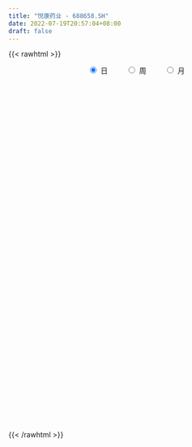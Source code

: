 ```yaml
---
title: "悦康药业 - 688658.SH"
date: 2022-07-19T20:57:04+08:00
draft: false
---
```

{{< rawhtml >}}
    <div style="text-align: center">
        <label style="padding: 1rem;"><input style="margin-right: .5rem" type="radio" name="period" value="D" checked onclick="period_change(this)">日</label>
        <label style="padding: 1rem;"><input style="margin-right: .5rem" type="radio" name="period" value="W" onclick="period_change(this)">周</label>
        <label style="padding: 1rem;"><input style="margin-right: .5rem" type="radio" name="period" value="M" onclick="period_change(this)">月</label>
    </div>
    <div id="chart" style="height: 700px;"></div> 
    <script type="text/javascript">
        const D_v = [570450.71,296487.45,174188.24,108293.07,112881.31,94580.77,81530.41,102802.62,69944.04,128812.06,60765.38,45720.73,41602.23,69660.14,54981.87,57279.02,40036.88,33736.4,32753.52,68759.04,51495.61,41330.25,29046.15,24884.94,21367.57,39835.78,52309.74,37304.81,28980.38,29276.92,19933.18,22320.57,26435.75,30872.09,28304.22,37622.12,42803.37,22165.13,29167.63,28351.48,23158.01,46384.26,27718.78,23613.91,26025.94,55879.87,72913.38,50426.73,36459.97,33612.48,24184.27,24024.93,23191.16,26608.6,35252.52,23741.44,25443.95,30155.13,19721.93,15913.29,24117.96,25422.3,19979.26,17076.12,12039.83,14943.2,13126.02,15262.99,18935.01,13574.77,14248.8,17067.08,13328.49,13738.07,33766.25,36444.07,29598.79,27609.06,20473.45,19513.52,28857.04,20579.66,67559.91,48363.58,30115.11,30619.6,16795.03,11090.48,10599.42,11562.16,18810.48,14899.83,18328.41,27938.59,25923.59,21861.7,17364.88,11982.2,19101.8,16568.0,16553.47,23340.44,27042.09,102292.11,69597.88,43016.0,44681.66,38997.52,35330.57,19917.53,35030.94,20614.33,20834.11,16032.92,16980.03,18517.89,18277.06,13983.8,19776.0,32462.66,19303.23,22390.26,19986.97,19634.06,36237.53,21843.25,13972.7,16268.94,11704.62,22524.63,18556.69,13361.88,15260.52,14275.97,14283.1,9843.7,13840.39,7763.2,10749.08,16140.45,15137.01,18684.5,10792.08,11147.34,8489.12,9454.41,12354.31,14895.8,10252.77,12033.25,11796.98,7513.24,6601.6,14048.38,8767.02,9612.21,8725.02,11862.87,7510.55,7436.96,10914.12,8540.02,8658.71,20143.35,26712.01,24565.75,16138.09,14486.49,12578.2,9397.62,11032.17,16213.03,12174.54,13821.33,13436.29,16505.58,14783.5,12401.19,12046.96,13496.4,10208.16,8199.8,6447.67,7334.24,11856.83,5397.88,11401.92,4775.66,7455.87,6689.15,5925.97,5785.71,5305.43,3664.25,6943.89,4051.11,4430.26,5020.27,4328.68,4294.1,4515.47,6438.15,6950.94,16067.96,9469.4,13551.03,10963.46,9048.01,5258.54,6879.05,6749.46,10004.26,8156.05,9198.74,24766.25,13720.04,10575.32,17292.1,12238.51,9235.43,8071.27,13570.84,15049.67,12181.45,12584.8,10555.36,6360.01,155761.67,102565.15,47055.98,30661.96,20317.66,27565.16,19051.47,19123.65,9240.92,16750.05,17379.61,13313.05,29859.09,33372.91,20086.84,22819.31,18529.67,30765.26,50342.09,32615.47,133916.7,123780.4,124543.48,87491.86,97586.66,83720.17,126186.69,104545.84,62569.7,80485.92,97179.79,89657.99,95036.26,64735.61,83614.78,85444.1,36030.58,39250.98,26451.3,23772.56,26131.62,28567.68,28352.81,33181.18,31497.69,23986.7,19950.66,27561.64,19501.04,25319.82,22800.22,23372.29,47868.5,29540.53,39826.06,47710.34,31364.18,22315.51,22364.4,21634.76,39194.56,54895.76,43254.71,46841.47,32637.08,48079.39,42356.41,42478.36,40863.56,39905.25,26117.75,34694.77,23787.26,39589.51,30490.88,27311.73,37572.41,29678.24,24738.15,36849.81,29372.1,25731.22,27588.95,26788.44,24706.41,28592.51,40387.7,21910.37,27579.96,24152.49,33118.98,28885.43,36551.75,18855.54,44288.24,30047.95,39266.34,31095.89,63926.06,27874.35,21946.4,26173.39,39442.38,248705.7,197053.18,88220.01,93409.99,39000.92,27956.31,67687.16,48628.89,24078.15,40297.25,17602.61,75197.61,27101.04,26164.28,24173.99,39029.51,41695.67,71387.51,33874.18,25936.28,24219.0,22120.46,26657.38,19809.39,23945.45,16802.21,20802.47,23141.47,17730.59,15538.32,21123.0,19441.13,27848.89,21795.7,33685.43,21926.09,18604.48,27327.04,23405.72,35397.73,24407.41,21710.23,22149.96,25113.24,13956.17,22935.77,25158.07,14398.96,13606.45]
const D_histogram = [0.0,-0.3056866097,-0.5935210006,-0.7369381331,-0.8361608993,-0.8463312773,-0.8065195318,-0.6884036647,-0.6011359522,-0.623838072,-0.6267013704,-0.5644974708,-0.5107100104,-0.5059730855,-0.4506649319,-0.3246885952,-0.2253766844,-0.1161992793,-0.0043822619,0.1389754604,0.2189656403,0.2379533952,0.2599261333,0.2628802304,0.2403962632,0.2613111958,0.3364536903,0.3732323067,0.3576594542,0.3035313019,0.2586537678,0.2455880845,0.2532248095,0.2747744524,0.3045648616,0.3474754223,0.3566392556,0.3567597669,0.3542217141,0.3142433157,0.2623883697,0.2926399192,0.2910529743,0.281055456,0.2529063245,0.2876696262,0.3472618592,0.3151163665,0.2423927665,0.216418501,0.1906198631,0.1735073708,0.1521299668,0.1397023055,0.0898212269,0.0533367382,0.0372508107,-0.0048582967,-0.0265981885,-0.0394762001,-0.0300802799,-0.0148056011,0.0001959075,-0.0106495408,-0.0154045466,-0.0141432758,-0.0161649448,-0.0264832409,-0.0369332029,-0.0315174687,-0.0482783224,-0.0696540678,-0.0632869049,-0.0486550311,-0.0020575334,0.0500120135,0.0586335877,0.0834714074,0.092092079,0.073931934,0.0652966365,0.0405989988,0.0970188612,0.0658094058,0.0315776043,-0.0353730378,-0.1000956306,-0.1317209498,-0.1291562893,-0.1113838488,-0.080928201,-0.0573367576,-0.0551081008,-0.0145681445,0.0153456158,0.0433777442,0.0393060197,0.0337432048,0.0446912769,0.0142581456,-0.0086402326,-0.0172996135,0.0064334605,0.1302591406,0.1932465688,0.1913850471,0.1925730268,0.2124019554,0.170915314,0.1259676941,0.0477347373,-0.0256705143,-0.1004396173,-0.1336245154,-0.1501882545,-0.1334255596,-0.0931582425,-0.0662224786,-0.0718781157,-0.0713358669,-0.0776237428,-0.069178945,-0.0900756084,-0.0967915379,-0.0717104081,-0.0757140972,-0.0726762506,-0.074152984,-0.0743838862,-0.0947121146,-0.116144624,-0.1139066717,-0.0775449343,-0.0579005396,-0.0585665489,-0.0526490286,-0.0670460001,-0.0683792882,-0.0632132991,-0.064311249,-0.0748747695,-0.1136210734,-0.1358328573,-0.1608852181,-0.1509383063,-0.1128501767,-0.0614158178,-0.0118307156,0.0199830538,0.034477584,0.0289820455,0.0501079235,0.0643617478,0.0874542855,0.0917025235,0.0849841646,0.0919722991,0.0667703167,0.0506409114,0.0415663074,0.0519725467,0.070095973,0.0836502635,0.1208811094,0.1477503877,0.1887161335,0.1868000566,0.1538521128,0.1392065901,0.1249959534,0.1261960114,0.1424482489,0.1382403146,0.1306864998,0.1185809678,0.0803742941,0.0761290226,0.0485467661,0.0159688953,-0.0250886832,-0.0481918609,-0.0561679157,-0.0560309768,-0.0602610929,-0.1032453659,-0.123997182,-0.1645433806,-0.1703234238,-0.1491542769,-0.1329234976,-0.1177831696,-0.1012988382,-0.0922634866,-0.0824167822,-0.0800479934,-0.0708207679,-0.0633606885,-0.0598075865,-0.0491805984,-0.0313739442,-0.0284362836,-0.034907405,-0.044942451,-0.0061668547,0.0228930829,0.0551368888,0.0984093428,0.1180218593,0.1208694926,0.1032118086,0.1014719654,0.1012727505,0.0979897338,0.101018909,0.1522877714,0.1611963887,0.1573980839,0.1601537607,0.1428953305,0.1194150636,0.0917174201,0.0913372689,0.090021999,0.0541610232,0.0079765654,-0.0161103233,-0.031429257,0.1708585383,0.251569975,0.2193664678,0.1482107204,0.0955997147,0.0558759053,0.0255463995,-0.0050213611,-0.0181701819,-0.0496647544,-0.0474978837,-0.0669958408,-0.0389094762,-0.0136524869,-0.0035871477,0.0040950133,-0.0201229025,-0.0145183367,0.0401501511,0.0594341448,0.3049205273,0.5382235471,0.4256015122,0.3467921616,0.4367447736,0.425737579,0.5118779197,0.5083600642,0.4680935972,0.4173249465,0.3744474721,0.400451611,0.2573934066,0.0797387371,-0.1162127058,-0.3456422495,-0.4817702683,-0.6373384376,-0.7335804188,-0.8031515222,-0.8428701393,-0.7858461193,-0.7019308882,-0.5867291303,-0.4866136777,-0.4498709332,-0.4122682614,-0.3107023149,-0.2208865995,-0.2007146183,-0.1692725924,-0.160747106,-0.2158054086,-0.2026777183,-0.2319160932,-0.1560975319,-0.0697423823,-0.0060399149,0.0509876706,0.0739224592,0.1047502581,0.1125052095,0.05344329,-0.0266548886,-0.0148466473,0.0246254632,0.0308100068,-0.0557396614,-0.1236352583,-0.113456545,-0.093546136,-0.0473067858,-0.0379352176,-0.0501619421,-0.0496437183,-0.028287693,-0.0625727059,-0.0863965392,-0.0830724089,-0.0863299141,-0.1131286095,-0.1064328975,-0.1126753197,-0.1392065987,-0.1914245093,-0.2176398836,-0.2486614323,-0.2364682595,-0.2138817563,-0.185477457,-0.1736382347,-0.1487940209,-0.1480324288,-0.1537715893,-0.2184553301,-0.2555688789,-0.2186289045,-0.1481989508,-0.0594942295,0.0144523076,0.0605612989,0.1287867728,0.2421041215,0.4971693048,0.6108714932,0.6120247461,0.5124611744,0.4144483132,0.338831561,0.307885541,0.245231998,0.2081880974,0.108252968,0.0549393019,-0.0271101421,-0.07877347,-0.1046744915,-0.0911338441,-0.0533740333,0.0225969873,0.1127404346,0.1704083893,0.1851645907,0.1482164287,0.1353432328,0.1423933554,0.1184790708,0.0984766667,0.0913229138,0.0987710811,0.1115650014,0.0999811597,0.0607336432,0.054567491,0.0508278442,0.0410311558,0.0323253078,0.0061787541,0.0004515687,-0.0119614287,0.007212724,0.0100637952,-0.0338645884,-0.0626137872,-0.0648829378,-0.0566698396,-0.0894131242,-0.0980435807,-0.0953519361,-0.1499434324,-0.1536342243,-0.1382795093]
const D_fast = [0.0,-0.3821082621,-0.8183229032,-1.145974569,-1.4542375599,-1.6759907573,-1.8378088947,-1.8917939438,-1.9548102193,-2.1334718572,-2.2930104982,-2.3719309662,-2.4458210085,-2.5675773549,-2.6249354343,-2.5801312465,-2.5371635068,-2.4570359215,-2.3463144695,-2.1682128821,-2.0334812922,-1.9550051885,-1.8680509171,-1.7993767624,-1.7617616638,-1.6755189323,-1.5162630152,-1.3861763221,-1.3123343111,-1.2905796379,-1.27079373,-1.2224623922,-1.1515194649,-1.0612762088,-0.9553445842,-0.8255651679,-0.7272415208,-0.6379310677,-0.551913692,-0.5133312615,-0.499589115,-0.3961775858,-0.325001287,-0.2647349414,-0.2296574918,-0.1229767835,0.0234309143,0.0700645132,0.0579391048,0.0860694646,0.1079257924,0.1341901428,0.1508452305,0.1733431456,0.1459173737,0.1227670696,0.1159938447,0.0726701632,0.0442807242,0.0215336627,0.0234095129,0.0349827914,0.0500332769,0.0365254433,0.0279193008,0.0256447527,0.0195818475,0.0026427412,-0.0170405216,-0.0195041545,-0.0483345888,-0.0871238511,-0.0965784145,-0.0941102984,-0.0480271841,0.0165453662,0.0398253373,0.0855310089,0.1171747002,0.1174975387,0.1251864003,0.1106385123,0.19131309,0.1765559861,0.1502185857,0.0744246841,-0.0153218163,-0.0798773729,-0.1096017848,-0.1196753066,-0.109451709,-0.1001944549,-0.1117428234,-0.0748449032,-0.0410947389,-0.0022181745,0.0035366059,0.0064095922,0.0285304836,0.0016618887,-0.0233965477,-0.036380832,-0.0110393929,0.1453510725,0.2566501428,0.3026348828,0.3519661193,0.4248955368,0.4261377238,0.4126820274,0.346382755,0.2665598748,0.1666808675,0.1000898405,0.0459790378,0.0293853428,0.0463630993,0.0567432436,0.0331180775,0.0158263595,-0.009867452,-0.0187173904,-0.062132956,-0.0930467699,-0.0858932421,-0.1088254555,-0.1239566716,-0.143971651,-0.1627985248,-0.2068047818,-0.2572734471,-0.2835121628,-0.2665366589,-0.2613673991,-0.2766750457,-0.2839197825,-0.3150782541,-0.3335063642,-0.3441436999,-0.361319462,-0.3906016749,-0.4577532472,-0.5139232454,-0.5791969108,-0.6069845755,-0.59710899,-0.5610285856,-0.5144011623,-0.4775916294,-0.4544777033,-0.4527277304,-0.4190748715,-0.3887306103,-0.3437745012,-0.3166006323,-0.30207295,-0.2720917408,-0.280601144,-0.2840703215,-0.2827533486,-0.2593539727,-0.2237065531,-0.1892396968,-0.1217885734,-0.0579816982,0.030163081,0.0749470181,0.0804621026,0.1006182274,0.1176565791,0.15040564,0.2022699397,0.232622084,0.2577398941,0.2752796041,0.2571665039,0.271953488,0.256507923,0.2279222761,0.1805925268,0.1454413839,0.1234233501,0.1095525448,0.0902571555,0.021461541,-0.0302895705,-0.1119716144,-0.1603325135,-0.1764519358,-0.1934520308,-0.2077574953,-0.2165978735,-0.2306283935,-0.2413858847,-0.2590290942,-0.2675070607,-0.2758871535,-0.287285948,-0.2889541096,-0.2789909415,-0.2831623517,-0.2983603244,-0.3196309831,-0.2823971005,-0.2476138921,-0.2015858641,-0.1337110744,-0.084593093,-0.0515280866,-0.0433828185,-0.0197546703,0.0053643024,0.0265787192,0.0548626216,0.1442034269,0.1934111413,0.2289623575,0.2717564744,0.2902218769,0.2965953759,0.2918270874,0.3142812535,0.3354714833,0.3131507633,0.2689604469,0.2408459773,0.2176697294,0.4626721593,0.6062760898,0.6289141995,0.5948111322,0.5661000552,0.5403452221,0.5164023162,0.4845792153,0.466887849,0.4229770879,0.4132694877,0.3770225704,0.395381566,0.4172254335,0.4263939858,0.4350999001,0.4058512587,0.4078262403,0.4725322659,0.5066747958,0.8283913101,1.1962502167,1.1900285598,1.1979172496,1.397056055,1.4924832552,1.7065930758,1.8301652364,1.9069221686,1.9604847546,2.0112191481,2.1373361898,2.0586263371,1.9009063518,1.6759017326,1.3600616265,1.1034910405,0.7885882619,0.5089511759,0.238592192,-0.0118439599,-0.1512814697,-0.2428489607,-0.2743294854,-0.2958674522,-0.371592441,-0.4370568346,-0.4131664668,-0.3785724012,-0.4085790746,-0.4194551968,-0.4511164869,-0.5601261416,-0.5976678809,-0.6848852792,-0.6480911008,-0.5791715468,-0.5169790581,-0.4472045549,-0.4057891515,-0.3487737881,-0.3128925343,-0.3585936314,-0.4453555321,-0.4372589526,-0.3916304763,-0.377743431,-0.4782280146,-0.577032426,-0.5952178489,-0.598693974,-0.5642813202,-0.5643935564,-0.5891607665,-0.6010534722,-0.5867693702,-0.6366975595,-0.6821205277,-0.6995644996,-0.7244044832,-0.7794853311,-0.7993978434,-0.8338090956,-0.8951420242,-0.9952160621,-1.0758414073,-1.1690283141,-1.2159522062,-1.2468361421,-1.2648012071,-1.2963715434,-1.3087258348,-1.34497235,-1.3891544077,-1.5084519811,-1.6094577496,-1.6271750013,-1.5937947853,-1.5199636214,-1.4424040073,-1.3811546914,-1.2807325242,-1.1068891452,-0.7275316357,-0.461111574,-0.3069521345,-0.2784004126,-0.2728011956,-0.2637100575,-0.2176846922,-0.2190302358,-0.2040271119,-0.2768989994,-0.31647784,-0.4053048195,-0.4766615149,-0.5287311593,-0.5379739729,-0.5135576704,-0.431937403,-0.3136088471,-0.213338795,-0.152291446,-0.1521855008,-0.1312228885,-0.0885744271,-0.0828689439,-0.0782521814,-0.0625752059,-0.0304342683,0.0102509024,0.0236623507,-0.0004017551,0.0070739655,0.0160412797,0.0165023803,0.0158778593,-0.008724006,-0.0143382992,-0.0297416537,-0.0087643201,-0.0033973,-0.0557918308,-0.1001944764,-0.1186843615,-0.1246387231,-0.1797352888,-0.2128766404,-0.2340229798,-0.3261003343,-0.3681996823,-0.3874148446]
const D_slow = [0.0,-0.0764216524,-0.2248019026,-0.4090364359,-0.6180766607,-0.82965948,-1.031289363,-1.2033902791,-1.3536742672,-1.5096337852,-1.6663091278,-1.8074334955,-1.9351109981,-2.0616042694,-2.1742705024,-2.2554426512,-2.3117868223,-2.3408366422,-2.3419322076,-2.3071883425,-2.2524469325,-2.1929585837,-2.1279770503,-2.0622569927,-2.002157927,-1.936830128,-1.8527167054,-1.7594086288,-1.6699937652,-1.5941109398,-1.5294474978,-1.4680504767,-1.4047442743,-1.3360506612,-1.2599094458,-1.1730405902,-1.0838807764,-0.9946908346,-0.9061354061,-0.8275745772,-0.7619774847,-0.6888175049,-0.6160542614,-0.5457903974,-0.4825638162,-0.4106464097,-0.3238309449,-0.2450518533,-0.1844536617,-0.1303490364,-0.0826940707,-0.039317228,-0.0012847363,0.0336408401,0.0560961468,0.0694303314,0.078743034,0.0775284599,0.0708789127,0.0610098627,0.0534897928,0.0497883925,0.0498373694,0.0471749841,0.0433238475,0.0397880285,0.0357467923,0.0291259821,0.0198926814,0.0120133142,-0.0000562664,-0.0174697833,-0.0332915096,-0.0454552673,-0.0459696507,-0.0334666473,-0.0188082504,0.0020596015,0.0250826212,0.0435656047,0.0598897638,0.0700395135,0.0942942288,0.1107465803,0.1186409814,0.1097977219,0.0847738143,0.0518435768,0.0195545045,-0.0082914577,-0.028523508,-0.0428576974,-0.0566347226,-0.0602767587,-0.0564403547,-0.0455959187,-0.0357694138,-0.0273336126,-0.0161607933,-0.0125962569,-0.0147563151,-0.0190812185,-0.0174728533,0.0150919318,0.063403574,0.1112498358,0.1593930925,0.2124935813,0.2552224098,0.2867143333,0.2986480177,0.2922303891,0.2671204848,0.2337143559,0.1961672923,0.1628109024,0.1395213418,0.1229657221,0.1049961932,0.0871622265,0.0677562908,0.0504615545,0.0279426524,0.003744768,-0.0141828341,-0.0331113583,-0.051280421,-0.069818667,-0.0884146385,-0.1120926672,-0.1411288232,-0.1696054911,-0.1889917247,-0.2034668596,-0.2181084968,-0.2312707539,-0.248032254,-0.265127076,-0.2809304008,-0.297008213,-0.3157269054,-0.3441321738,-0.3780903881,-0.4183116926,-0.4560462692,-0.4842588134,-0.4996127678,-0.5025704467,-0.4975746832,-0.4889552873,-0.4817097759,-0.469182795,-0.4530923581,-0.4312287867,-0.4083031558,-0.3870571147,-0.3640640399,-0.3473714607,-0.3347112329,-0.324319656,-0.3113265193,-0.2938025261,-0.2728899602,-0.2426696829,-0.2057320859,-0.1585530526,-0.1118530384,-0.0733900102,-0.0385883627,-0.0073393743,0.0242096285,0.0598216908,0.0943817694,0.1270533943,0.1566986363,0.1767922098,0.1958244655,0.207961157,0.2119533808,0.20568121,0.1936332448,0.1795912659,0.1655835216,0.1505182484,0.1247069069,0.0937076114,0.0525717663,0.0099909103,-0.0272976589,-0.0605285333,-0.0899743257,-0.1152990353,-0.1383649069,-0.1589691025,-0.1789811008,-0.1966862928,-0.2125264649,-0.2274783615,-0.2397735111,-0.2476169972,-0.2547260681,-0.2634529194,-0.2746885321,-0.2762302458,-0.2705069751,-0.2567227529,-0.2321204172,-0.2026149523,-0.1723975792,-0.146594627,-0.1212266357,-0.0959084481,-0.0714110146,-0.0461562874,-0.0080843445,0.0322147526,0.0715642736,0.1116027138,0.1473265464,0.1771803123,0.2001096673,0.2229439845,0.2454494843,0.2589897401,0.2609838815,0.2569563006,0.2490989864,0.291813621,0.3547061147,0.4095477317,0.4466004118,0.4705003405,0.4844693168,0.4908559167,0.4896005764,0.4850580309,0.4726418423,0.4607673714,0.4440184112,0.4342910422,0.4308779204,0.4299811335,0.4310048868,0.4259741612,0.422344577,0.4323821148,0.447240651,0.5234707828,0.6580266696,0.7644270476,0.851125088,0.9603112814,1.0667456762,1.1947151561,1.3218051722,1.4388285714,1.5431598081,1.6367716761,1.7368845788,1.8012329305,1.8211676148,1.7921144383,1.705703876,1.5852613089,1.4259266995,1.2425315948,1.0417437142,0.8310261794,0.6345646496,0.4590819275,0.3123996449,0.1907462255,0.0782784922,-0.0247885731,-0.1024641519,-0.1576858017,-0.2078644563,-0.2501826044,-0.2903693809,-0.344320733,-0.3949901626,-0.4529691859,-0.4919935689,-0.5094291645,-0.5109391432,-0.4981922256,-0.4797116108,-0.4535240462,-0.4253977438,-0.4120369214,-0.4187006435,-0.4224123053,-0.4162559395,-0.4085534378,-0.4224883532,-0.4533971677,-0.481761304,-0.505147838,-0.5169745344,-0.5264583388,-0.5389988244,-0.5514097539,-0.5584816772,-0.5741248536,-0.5957239884,-0.6164920907,-0.6380745692,-0.6663567216,-0.6929649459,-0.7211337758,-0.7559354255,-0.8037915528,-0.8582015237,-0.9203668818,-0.9794839467,-1.0329543858,-1.07932375,-1.1227333087,-1.1599318139,-1.1969399211,-1.2353828185,-1.289996651,-1.3538888707,-1.4085460968,-1.4455958345,-1.4604693919,-1.456856315,-1.4417159903,-1.4095192971,-1.3489932667,-1.2247009405,-1.0719830672,-0.9189768806,-0.790861587,-0.6872495087,-0.6025416185,-0.5255702332,-0.4642622337,-0.4122152094,-0.3851519674,-0.3714171419,-0.3781946774,-0.3978880449,-0.4240566678,-0.4468401288,-0.4601836371,-0.4545343903,-0.4263492817,-0.3837471843,-0.3374560367,-0.3004019295,-0.2665661213,-0.2309677825,-0.2013480148,-0.1767288481,-0.1538981196,-0.1292053494,-0.101314099,-0.0763188091,-0.0611353983,-0.0474935255,-0.0347865645,-0.0245287755,-0.0164474486,-0.01490276,-0.0147898679,-0.0177802251,-0.0159770441,-0.0134610953,-0.0219272424,-0.0375806892,-0.0538014236,-0.0679688835,-0.0903221646,-0.1148330598,-0.1386710438,-0.1761569019,-0.214565458,-0.2491353353]
const D_data = [['2020-12-24', 28.5, 31.64, 28.16, 36.66],['2020-12-25', 29.5, 26.85, 26.72, 29.5],['2020-12-28', 26.08, 25.08, 25.0, 27.5],['2020-12-29', 25.01, 25.14, 24.5, 25.76],['2020-12-30', 25.04, 24.33, 24.3, 25.2],['2020-12-31', 24.5, 24.37, 24.01, 24.94],['2021-01-04', 24.6, 24.28, 24.1, 24.6],['2021-01-05', 24.36, 24.93, 24.29, 25.68],['2021-01-06', 24.95, 24.4, 24.27, 25.17],['2021-01-07', 24.44, 22.5, 22.22, 24.48],['2021-01-08', 22.38, 21.95, 21.71, 22.48],['2021-01-11', 21.96, 22.2, 21.82, 22.46],['2021-01-12', 22.2, 21.71, 21.63, 22.2],['2021-01-13', 21.8, 20.56, 20.5, 21.8],['2021-01-14', 20.6, 20.67, 20.09, 21.33],['2021-01-15', 20.78, 21.42, 20.76, 21.68],['2021-01-18', 21.2, 21.15, 21.01, 21.41],['2021-01-19', 21.16, 21.37, 21.1, 21.56],['2021-01-20', 21.38, 21.62, 21.3, 21.73],['2021-01-21', 21.55, 22.43, 21.55, 22.96],['2021-01-22', 22.6, 22.06, 21.78, 22.99],['2021-01-25', 22.1, 21.43, 21.22, 22.1],['2021-01-26', 21.43, 21.47, 21.23, 21.84],['2021-01-27', 21.4, 21.21, 21.03, 21.57],['2021-01-28', 20.98, 20.75, 20.73, 21.37],['2021-01-29', 21.55, 21.21, 20.88, 21.98],['2021-02-01', 21.22, 22.12, 21.15, 22.32],['2021-02-02', 22.2, 21.97, 21.96, 22.6],['2021-02-03', 21.99, 21.42, 21.39, 22.01],['2021-02-04', 21.42, 20.78, 20.7, 21.72],['2021-02-05', 20.86, 20.63, 20.6, 21.15],['2021-02-08', 21.15, 20.86, 20.85, 21.66],['2021-02-09', 20.98, 21.1, 20.75, 21.37],['2021-02-10', 21.11, 21.37, 21.11, 21.66],['2021-02-18', 21.76, 21.66, 21.4, 21.85],['2021-02-19', 21.65, 22.11, 21.41, 22.17],['2021-02-22', 22.18, 21.95, 21.95, 22.5],['2021-02-23', 21.88, 22.0, 21.8, 22.22],['2021-02-24', 22.01, 22.11, 21.81, 22.38],['2021-02-25', 22.22, 21.67, 21.66, 22.3],['2021-02-26', 21.59, 21.39, 21.33, 21.59],['2021-03-01', 21.69, 22.48, 21.6, 22.66],['2021-03-02', 22.48, 22.3, 22.11, 22.68],['2021-03-03', 22.3, 22.31, 22.17, 22.45],['2021-03-04', 22.3, 22.12, 22.06, 22.3],['2021-03-05', 22.18, 23.08, 22.12, 23.46],['2021-03-08', 23.25, 23.85, 23.07, 24.29],['2021-03-09', 23.85, 23.0, 22.9, 24.02],['2021-03-10', 23.22, 22.4, 22.35, 23.38],['2021-03-11', 22.52, 22.88, 22.3, 23.26],['2021-03-12', 23.02, 22.89, 22.76, 23.19],['2021-03-15', 22.81, 23.02, 22.76, 23.34],['2021-03-16', 22.94, 22.99, 22.83, 23.28],['2021-03-17', 22.93, 23.13, 22.84, 23.49],['2021-03-18', 23.19, 22.59, 22.59, 23.21],['2021-03-19', 22.6, 22.59, 22.38, 22.84],['2021-03-22', 22.5, 22.75, 22.5, 22.86],['2021-03-23', 22.82, 22.29, 22.23, 22.86],['2021-03-24', 22.25, 22.37, 22.18, 22.57],['2021-03-25', 22.38, 22.37, 22.25, 22.61],['2021-03-26', 22.4, 22.62, 22.31, 22.79],['2021-03-29', 22.63, 22.75, 22.5, 23.07],['2021-03-30', 22.75, 22.83, 22.62, 22.95],['2021-03-31', 22.78, 22.52, 22.39, 22.92],['2021-04-01', 22.58, 22.55, 22.42, 22.66],['2021-04-02', 22.55, 22.61, 22.4, 22.68],['2021-04-06', 22.63, 22.56, 22.44, 22.63],['2021-04-07', 22.56, 22.41, 22.25, 22.56],['2021-04-08', 22.4, 22.33, 22.3, 22.56],['2021-04-09', 22.31, 22.49, 22.22, 22.57],['2021-04-12', 22.5, 22.15, 22.06, 22.52],['2021-04-13', 22.15, 21.94, 21.63, 22.22],['2021-04-14', 21.95, 22.19, 21.91, 22.32],['2021-04-15', 22.11, 22.3, 21.84, 22.37],['2021-04-16', 22.38, 22.84, 22.24, 23.05],['2021-04-19', 22.93, 23.19, 22.84, 23.35],['2021-04-20', 23.15, 22.85, 22.85, 23.43],['2021-04-21', 22.76, 23.2, 22.75, 23.33],['2021-04-22', 23.2, 23.16, 22.97, 23.38],['2021-04-23', 23.18, 22.87, 22.8, 23.29],['2021-04-26', 22.95, 22.98, 22.95, 23.44],['2021-04-27', 22.8, 22.74, 22.5, 22.93],['2021-04-28', 22.6, 23.91, 22.52, 23.96],['2021-04-29', 23.81, 22.96, 22.85, 23.81],['2021-04-30', 22.88, 22.8, 22.69, 23.28],['2021-05-06', 22.61, 22.13, 21.91, 22.78],['2021-05-07', 22.21, 21.76, 21.71, 22.22],['2021-05-10', 21.75, 21.83, 21.72, 21.95],['2021-05-11', 21.83, 22.08, 21.76, 22.18],['2021-05-12', 21.97, 22.23, 21.96, 22.48],['2021-05-13', 22.15, 22.44, 22.15, 22.7],['2021-05-14', 22.4, 22.44, 22.33, 22.58],['2021-05-17', 22.49, 22.19, 22.04, 22.55],['2021-05-18', 22.17, 22.75, 21.99, 22.9],['2021-05-19', 22.75, 22.8, 22.75, 23.5],['2021-05-20', 22.8, 22.95, 22.62, 23.14],['2021-05-21', 22.96, 22.64, 22.61, 23.18],['2021-05-24', 22.78, 22.62, 22.51, 22.78],['2021-05-25', 22.62, 22.87, 22.58, 22.99],['2021-05-26', 22.56, 22.32, 22.28, 22.56],['2021-05-27', 22.48, 22.27, 22.19, 22.48],['2021-05-28', 22.35, 22.35, 22.19, 22.46],['2021-05-31', 22.35, 22.79, 22.22, 22.88],['2021-06-01', 22.92, 24.5, 22.73, 24.9],['2021-06-02', 24.5, 24.38, 24.26, 25.17],['2021-06-03', 24.18, 23.9, 23.86, 24.73],['2021-06-04', 23.91, 24.11, 23.72, 24.68],['2021-06-07', 24.14, 24.59, 24.01, 24.76],['2021-06-08', 24.5, 23.95, 23.86, 24.74],['2021-06-09', 23.85, 23.83, 23.7, 24.1],['2021-06-10', 23.86, 23.19, 23.12, 23.9],['2021-06-11', 23.2, 22.89, 22.88, 23.36],['2021-06-15', 22.77, 22.46, 22.4, 23.09],['2021-06-16', 22.56, 22.63, 22.4, 22.82],['2021-06-17', 22.64, 22.62, 22.24, 22.78],['2021-06-18', 22.6, 22.95, 22.37, 23.0],['2021-06-21', 22.8, 23.33, 22.75, 23.34],['2021-06-22', 23.33, 23.3, 23.14, 23.47],['2021-06-23', 23.21, 22.91, 22.9, 23.3],['2021-06-24', 22.85, 22.93, 22.6, 23.48],['2021-06-25', 22.86, 22.78, 22.68, 23.14],['2021-06-28', 22.79, 22.92, 22.6, 23.17],['2021-06-29', 22.9, 22.46, 22.46, 22.97],['2021-06-30', 22.41, 22.49, 22.31, 22.74],['2021-07-01', 22.41, 22.87, 22.3, 23.32],['2021-07-02', 22.98, 22.5, 22.31, 23.14],['2021-07-05', 22.46, 22.52, 22.41, 22.7],['2021-07-06', 22.6, 22.4, 22.21, 22.6],['2021-07-07', 22.33, 22.34, 22.2, 22.52],['2021-07-08', 22.42, 21.95, 21.91, 22.46],['2021-07-09', 21.8, 21.72, 21.56, 21.96],['2021-07-12', 21.97, 21.85, 21.75, 22.07],['2021-07-13', 21.9, 22.28, 21.89, 22.33],['2021-07-14', 22.29, 22.14, 22.11, 22.45],['2021-07-15', 22.09, 21.86, 21.68, 22.09],['2021-07-16', 21.86, 21.88, 21.84, 22.02],['2021-07-19', 21.88, 21.52, 21.39, 21.89],['2021-07-20', 21.4, 21.55, 21.3, 21.62],['2021-07-21', 21.55, 21.55, 21.5, 21.76],['2021-07-22', 21.55, 21.39, 21.31, 21.55],['2021-07-23', 21.4, 21.14, 21.05, 21.45],['2021-07-26', 21.08, 20.53, 20.44, 21.1],['2021-07-27', 20.58, 20.42, 20.35, 20.85],['2021-07-28', 20.38, 20.08, 19.99, 20.43],['2021-07-29', 20.3, 20.29, 20.23, 20.41],['2021-07-30', 20.24, 20.6, 20.06, 20.72],['2021-08-02', 20.5, 20.87, 20.4, 20.98],['2021-08-03', 20.88, 21.02, 20.74, 21.22],['2021-08-04', 21.02, 20.95, 20.82, 21.18],['2021-08-05', 20.81, 20.81, 20.68, 21.05],['2021-08-06', 20.77, 20.54, 20.31, 20.77],['2021-08-09', 20.55, 20.88, 20.46, 20.91],['2021-08-10', 20.97, 20.87, 20.79, 20.97],['2021-08-11', 20.87, 21.08, 20.78, 21.32],['2021-08-12', 21.06, 20.93, 20.91, 21.16],['2021-08-13', 20.93, 20.8, 20.72, 21.05],['2021-08-16', 20.88, 20.99, 20.62, 21.07],['2021-08-17', 21.09, 20.55, 20.48, 21.09],['2021-08-18', 20.73, 20.55, 20.35, 20.73],['2021-08-19', 20.6, 20.56, 20.4, 20.66],['2021-08-20', 20.62, 20.8, 20.4, 20.84],['2021-08-23', 20.7, 20.98, 20.7, 21.06],['2021-08-24', 20.9, 21.03, 20.9, 21.13],['2021-08-25', 21.06, 21.51, 20.92, 21.53],['2021-08-26', 22.4, 21.63, 21.51, 22.4],['2021-08-27', 21.5, 22.1, 21.42, 22.38],['2021-08-30', 22.23, 21.8, 21.71, 22.23],['2021-08-31', 21.81, 21.44, 21.34, 21.82],['2021-09-01', 21.47, 21.65, 21.3, 21.79],['2021-09-02', 21.67, 21.68, 21.53, 21.79],['2021-09-03', 21.78, 21.94, 21.64, 22.07],['2021-09-06', 21.89, 22.29, 21.89, 22.4],['2021-09-07', 22.27, 22.19, 22.07, 22.34],['2021-09-08', 22.22, 22.24, 22.1, 22.37],['2021-09-09', 22.22, 22.25, 22.13, 22.4],['2021-09-10', 22.28, 21.89, 21.83, 22.36],['2021-09-13', 22.08, 22.29, 21.92, 22.39],['2021-09-14', 22.39, 21.99, 21.9, 22.4],['2021-09-15', 22.04, 21.82, 21.68, 22.1],['2021-09-16', 21.9, 21.54, 21.53, 22.05],['2021-09-17', 21.56, 21.59, 21.28, 21.74],['2021-09-22', 21.36, 21.68, 21.36, 21.84],['2021-09-23', 21.77, 21.74, 21.69, 21.9],['2021-09-24', 21.69, 21.65, 21.57, 21.76],['2021-09-27', 21.49, 20.99, 20.93, 21.64],['2021-09-28', 21.05, 21.02, 20.77, 21.08],['2021-09-29', 20.93, 20.5, 20.36, 20.93],['2021-09-30', 20.58, 20.68, 20.55, 20.79],['2021-10-08', 20.85, 20.93, 20.68, 21.02],['2021-10-11', 21.09, 20.85, 20.75, 21.2],['2021-10-12', 20.8, 20.81, 20.62, 20.94],['2021-10-13', 20.84, 20.81, 20.61, 20.92],['2021-10-14', 20.81, 20.69, 20.61, 20.81],['2021-10-15', 20.7, 20.66, 20.62, 20.72],['2021-10-18', 20.78, 20.51, 20.3, 20.78],['2021-10-19', 20.65, 20.54, 20.45, 20.65],['2021-10-20', 20.4, 20.48, 20.4, 20.6],['2021-10-21', 20.58, 20.38, 20.3, 20.58],['2021-10-22', 20.33, 20.43, 20.33, 20.66],['2021-10-25', 20.4, 20.53, 20.31, 20.59],['2021-10-26', 20.58, 20.34, 20.33, 20.58],['2021-10-27', 20.34, 20.15, 20.08, 20.48],['2021-10-28', 20.15, 19.99, 19.84, 20.26],['2021-10-29', 20.5, 20.62, 20.26, 20.93],['2021-11-01', 20.63, 20.65, 20.45, 20.85],['2021-11-02', 20.65, 20.85, 20.6, 21.06],['2021-11-03', 20.76, 21.22, 20.74, 21.28],['2021-11-04', 21.44, 21.15, 21.01, 21.48],['2021-11-05', 21.1, 21.07, 21.04, 21.32],['2021-11-08', 21.01, 20.84, 20.75, 21.12],['2021-11-09', 20.88, 21.05, 20.78, 21.05],['2021-11-10', 21.09, 21.13, 20.6, 21.15],['2021-11-11', 21.1, 21.15, 20.99, 21.29],['2021-11-12', 21.17, 21.3, 21.12, 21.43],['2021-11-15', 21.3, 22.15, 21.3, 22.31],['2021-11-16', 22.15, 21.91, 21.82, 22.29],['2021-11-17', 21.87, 21.9, 21.79, 22.08],['2021-11-18', 21.9, 22.12, 21.8, 22.38],['2021-11-19', 22.1, 21.97, 21.72, 22.11],['2021-11-22', 21.93, 21.91, 21.76, 21.99],['2021-11-23', 21.92, 21.83, 21.77, 22.05],['2021-11-24', 21.75, 22.2, 21.75, 22.26],['2021-11-25', 22.29, 22.29, 22.0, 22.39],['2021-11-26', 22.36, 21.85, 21.83, 22.36],['2021-11-29', 21.71, 21.56, 21.49, 22.06],['2021-11-30', 21.56, 21.68, 21.55, 21.88],['2021-12-01', 21.66, 21.7, 21.62, 21.83],['2021-12-02', 23.33, 25.03, 23.09, 25.99],['2021-12-03', 24.99, 24.49, 24.28, 25.62],['2021-12-06', 24.36, 23.45, 23.45, 24.68],['2021-12-07', 23.88, 22.89, 22.83, 23.89],['2021-12-08', 23.14, 22.95, 22.65, 23.15],['2021-12-09', 23.18, 22.99, 22.96, 23.48],['2021-12-10', 23.06, 23.02, 22.75, 23.25],['2021-12-13', 23.21, 22.93, 22.8, 23.4],['2021-12-14', 22.88, 23.09, 22.82, 23.15],['2021-12-15', 23.09, 22.78, 22.69, 23.16],['2021-12-16', 22.89, 23.15, 22.8, 23.35],['2021-12-17', 23.22, 22.85, 22.82, 23.25],['2021-12-20', 22.9, 23.49, 22.9, 23.8],['2021-12-21', 23.46, 23.64, 23.37, 24.66],['2021-12-22', 23.76, 23.6, 23.43, 23.96],['2021-12-23', 23.6, 23.68, 23.08, 23.97],['2021-12-24', 23.76, 23.29, 23.22, 23.85],['2021-12-27', 23.1, 23.66, 22.9, 23.89],['2021-12-28', 23.8, 24.51, 23.78, 24.86],['2021-12-29', 24.42, 24.37, 24.34, 24.8],['2021-12-30', 24.55, 28.14, 24.55, 28.7],['2021-12-31', 29.45, 29.71, 28.46, 30.5],['2022-01-04', 28.51, 26.19, 26.06, 28.85],['2022-01-05', 26.23, 26.52, 25.88, 27.07],['2022-01-06', 26.27, 29.11, 26.21, 29.95],['2022-01-07', 29.2, 28.55, 28.33, 30.24],['2022-01-10', 31.8, 30.51, 29.71, 32.8],['2022-01-11', 29.9, 30.2, 29.14, 31.15],['2022-01-12', 30.0, 30.21, 29.0, 30.9],['2022-01-13', 30.0, 30.4, 30.0, 31.48],['2022-01-14', 30.43, 30.79, 29.7, 31.79],['2022-01-17', 31.0, 32.16, 31.0, 33.37],['2022-01-18', 31.89, 30.24, 29.8, 31.95],['2022-01-19', 30.12, 29.33, 28.95, 30.7],['2022-01-20', 29.28, 28.33, 28.19, 29.78],['2022-01-21', 28.8, 26.82, 26.2, 28.8],['2022-01-24', 26.82, 26.9, 26.34, 27.15],['2022-01-25', 26.84, 25.63, 25.51, 27.17],['2022-01-26', 26.09, 25.33, 25.08, 26.09],['2022-01-27', 25.32, 24.76, 24.58, 25.55],['2022-01-28', 24.8, 24.31, 24.0, 25.15],['2022-02-07', 24.6, 25.02, 24.49, 25.23],['2022-02-08', 25.18, 25.22, 24.38, 25.44],['2022-02-09', 25.25, 25.69, 24.57, 25.99],['2022-02-10', 25.55, 25.69, 25.45, 26.35],['2022-02-11', 25.83, 24.91, 24.9, 25.83],['2022-02-14', 24.95, 24.78, 24.69, 25.2],['2022-02-15', 24.79, 25.66, 24.48, 25.8],['2022-02-16', 25.66, 25.8, 25.44, 26.25],['2022-02-17', 25.8, 25.03, 24.91, 25.98],['2022-02-18', 25.13, 25.13, 24.7, 25.39],['2022-02-21', 25.09, 24.78, 24.55, 25.3],['2022-02-22', 24.71, 23.66, 23.4, 24.84],['2022-02-23', 23.64, 24.18, 23.55, 24.44],['2022-02-24', 24.01, 23.37, 23.15, 24.54],['2022-02-25', 23.5, 24.59, 23.5, 25.22],['2022-02-28', 24.47, 25.0, 23.96, 25.26],['2022-03-01', 24.86, 25.02, 24.85, 25.44],['2022-03-02', 25.0, 25.21, 24.65, 25.34],['2022-03-03', 25.07, 24.98, 24.82, 25.37],['2022-03-04', 24.83, 25.23, 24.74, 26.05],['2022-03-07', 25.23, 25.07, 24.45, 25.93],['2022-03-08', 25.07, 24.1, 23.86, 25.11],['2022-03-09', 24.06, 23.41, 22.86, 24.37],['2022-03-10', 24.01, 24.3, 23.92, 24.68],['2022-03-11', 24.13, 24.73, 23.68, 24.87],['2022-03-14', 25.0, 24.4, 24.4, 25.37],['2022-03-15', 24.2, 22.95, 22.93, 24.34],['2022-03-16', 23.16, 22.63, 21.88, 23.88],['2022-03-17', 22.73, 23.29, 22.73, 24.2],['2022-03-18', 23.36, 23.34, 22.91, 23.53],['2022-03-21', 23.74, 23.72, 23.19, 24.2],['2022-03-22', 23.55, 23.3, 23.16, 23.65],['2022-03-23', 23.3, 22.91, 22.78, 23.57],['2022-03-24', 22.88, 22.92, 22.45, 23.29],['2022-03-25', 23.15, 23.13, 22.95, 23.34],['2022-03-28', 23.0, 22.28, 22.16, 23.0],['2022-03-29', 22.31, 22.11, 21.96, 22.46],['2022-03-30', 22.29, 22.24, 21.79, 22.33],['2022-03-31', 22.24, 22.0, 21.94, 22.7],['2022-04-01', 21.79, 21.45, 21.25, 21.83],['2022-04-06', 21.76, 21.63, 21.41, 21.94],['2022-04-07', 21.63, 21.28, 21.16, 21.86],['2022-04-08', 21.25, 20.73, 20.6, 21.43],['2022-04-11', 20.7, 19.95, 19.95, 20.7],['2022-04-12', 19.93, 19.78, 19.39, 20.19],['2022-04-13', 19.71, 19.25, 19.21, 19.76],['2022-04-14', 19.3, 19.41, 19.11, 19.63],['2022-04-15', 19.24, 19.31, 18.99, 19.74],['2022-04-18', 19.6, 19.21, 19.01, 19.67],['2022-04-19', 19.13, 18.81, 18.63, 19.3],['2022-04-20', 18.94, 18.78, 18.7, 18.98],['2022-04-21', 18.82, 18.26, 18.23, 19.14],['2022-04-22', 18.26, 17.87, 17.77, 18.26],['2022-04-25', 18.05, 16.61, 16.55, 18.2],['2022-04-26', 16.62, 16.3, 16.2, 17.03],['2022-04-27', 16.28, 16.84, 15.75, 17.02],['2022-04-28', 16.95, 17.2, 16.7, 17.75],['2022-04-29', 17.0, 17.57, 16.6, 17.75],['2022-05-05', 17.35, 17.6, 17.3, 17.94],['2022-05-06', 17.06, 17.4, 17.05, 17.6],['2022-05-09', 17.44, 17.86, 17.35, 18.16],['2022-05-10', 17.61, 18.87, 17.55, 19.01],['2022-05-11', 19.6, 21.76, 19.45, 22.64],['2022-05-12', 21.36, 21.27, 20.46, 22.39],['2022-05-13', 21.24, 20.52, 20.29, 21.7],['2022-05-16', 20.7, 19.32, 19.22, 20.85],['2022-05-17', 19.47, 19.07, 18.9, 19.79],['2022-05-18', 19.24, 19.09, 19.01, 19.56],['2022-05-19', 18.9, 19.54, 18.34, 19.69],['2022-05-20', 19.48, 19.04, 18.77, 19.6],['2022-05-23', 19.25, 19.21, 18.96, 19.34],['2022-05-24', 19.21, 18.12, 18.12, 19.21],['2022-05-25', 18.5, 18.3, 18.1, 18.5],['2022-05-26', 18.34, 17.53, 17.35, 18.34],['2022-05-27', 17.55, 17.45, 17.38, 17.75],['2022-05-30', 17.5, 17.43, 17.1, 17.52],['2022-05-31', 17.43, 17.75, 17.14, 17.79],['2022-06-01', 17.72, 18.07, 17.69, 18.25],['2022-06-02', 18.0, 18.78, 17.81, 18.92],['2022-06-06', 18.88, 19.4, 18.78, 19.65],['2022-06-07', 19.32, 19.45, 19.08, 19.5],['2022-06-08', 19.49, 19.2, 18.9, 19.54],['2022-06-09', 19.4, 18.58, 18.56, 19.4],['2022-06-10', 18.74, 18.82, 18.59, 19.07],['2022-06-13', 18.57, 19.13, 18.57, 19.23],['2022-06-14', 18.99, 18.77, 18.5, 18.99],['2022-06-15', 18.7, 18.76, 18.62, 19.06],['2022-06-16', 18.77, 18.9, 18.76, 19.16],['2022-06-17', 18.91, 19.14, 18.78, 19.31],['2022-06-20', 19.27, 19.33, 19.1, 19.43],['2022-06-21', 19.38, 19.1, 18.88, 19.47],['2022-06-22', 19.11, 18.67, 18.63, 19.18],['2022-06-23', 18.67, 19.0, 18.57, 19.08],['2022-06-24', 19.04, 19.04, 18.92, 19.25],['2022-06-27', 19.2, 18.96, 18.81, 19.35],['2022-06-28', 19.02, 18.95, 18.68, 19.06],['2022-06-29', 18.98, 18.65, 18.49, 19.34],['2022-06-30', 18.75, 18.82, 18.7, 19.07],['2022-07-01', 18.88, 18.68, 18.55, 18.95],['2022-07-04', 18.71, 19.09, 18.56, 19.17],['2022-07-05', 19.19, 18.95, 18.8, 19.19],['2022-07-06', 18.83, 18.24, 18.08, 19.06],['2022-07-07', 18.19, 18.19, 17.92, 18.31],['2022-07-08', 18.34, 18.38, 18.21, 18.89],['2022-07-11', 18.41, 18.47, 18.14, 18.78],['2022-07-12', 18.54, 17.82, 17.8, 18.55],['2022-07-13', 17.82, 17.92, 17.68, 17.98],['2022-07-14', 17.98, 17.95, 17.87, 18.25],['2022-07-15', 17.31, 16.97, 16.97, 17.57],['2022-07-18', 17.17, 17.3, 16.97, 17.35],['2022-07-19', 17.21, 17.42, 17.2, 17.5]]
const W_v = [866938.1599999999,489943.39,443854.51,269243.99,226781.45,156464.69,167805.03,79628.41,65926.34,145645.62,179622.76,217596.83,132818.65,115352.26,89460.71,60898.79,92148.69,133638.89,195475.3,47414.63,66962.37,111417.17,87545.91,286629.74,149890.89,72364.95,103802.75,120092.07,83027.58,67025.17,63630.13,58567.45,61333.11,46542.45,46449.52,88619.84,63632.57,72150.77,62936.21,21981.71,33432.29,7455.87,27370.51,24774.21,38266.62,48290.44,40987.56,78592.22,58108.66,287826.99,144652.23,75807.28,124667.82,371419.92,393342.17,470967.9399999999,418488.74,151637.04,145586.06,115133.38,188317.72,136873.41,225708.41,191721.33,155874.15,158210.71,80108.61,143176.95,141564.19,208624.48,49820.75,599594.6599999999,276683.27,184276.66,131063.45,177537.43,108016.9,96974.51,123860.59,132248.13,109313.21,28005.41]
const W_histogram = [0.0,-0.1582678063,-0.4032483632,-0.5682020376,-0.5983875542,-0.6362450985,-0.6582458655,-0.5834150035,-0.4504849891,-0.3802550051,-0.1983385096,-0.07548059,-0.0029277643,0.0553579662,0.0989670449,0.1238455137,0.1653918616,0.1944087712,0.2072264939,0.1468435088,0.1531768099,0.1700129849,0.1608914284,0.2664377425,0.2475388406,0.2327532184,0.2061122526,0.1659474361,0.0871245783,0.047993663,-0.021753089,-0.094219902,-0.1337455416,-0.129825807,-0.1151775257,-0.0113472106,0.0497897924,0.0878690137,0.0933452013,0.1008609745,0.0432990549,0.0257240517,0.0008895683,-0.024642473,-0.0224137143,0.0137418188,0.0551954576,0.1257507487,0.1601452008,0.3458434745,0.3535625964,0.3314803071,0.330049925,0.7225161203,0.8559106808,1.0349606596,0.8345738974,0.4981397685,0.291407792,0.1518929541,0.0129744955,-0.043012557,-0.1167389796,-0.2542508838,-0.3486493584,-0.5040939699,-0.6272385646,-0.7669254525,-0.9091864869,-0.9707790312,-0.9680724477,-0.7130397533,-0.6051592679,-0.6008068723,-0.4738550987,-0.3579602066,-0.2363861458,-0.1438902521,-0.0907334155,-0.0609842473,-0.1181646641,-0.1078631929]
const W_fast = [0.0,-0.1978347578,-0.5436274056,-0.8506315894,-1.0304139945,-1.2273328134,-1.4138950469,-1.4849179358,-1.4646091686,-1.4894429359,-1.3571110678,-1.2531232956,-1.181302411,-1.109177189,-1.0408263491,-0.9849865019,-0.9020921885,-0.8244730861,-0.75984874,-0.7835208478,-0.7388933443,-0.6795539231,-0.6484526225,-0.4762968727,-0.4333110645,-0.3899083822,-0.3650212848,-0.3636992423,-0.4207409555,-0.447873455,-0.5230584793,-0.6190802678,-0.6920422928,-0.7205790099,-0.7347251101,-0.6337315976,-0.5601471465,-0.5001006717,-0.4712881839,-0.4385571671,-0.4852943229,-0.4964383132,-0.5210504045,-0.5527430641,-0.5561177339,-0.5165267461,-0.4612742429,-0.3592812646,-0.2848505123,-0.01269137,0.083418401,0.1442061885,0.2252882876,0.7983835131,1.1457557437,1.5835458873,1.5918025995,1.3799034127,1.2460233842,1.1444817848,1.0088069502,0.9420667583,0.8391555909,0.6380809657,0.4565201516,0.1750520476,-0.1049021883,-0.4363204393,-0.8058780954,-1.1101653975,-1.3494769259,-1.2727041699,-1.3161135015,-1.461962824,-1.4534748251,-1.4270699846,-1.3645924602,-1.3080691296,-1.2775956469,-1.2630925405,-1.3498141234,-1.3664784504]
const W_slow = [0.0,-0.0395669516,-0.1403790424,-0.2824295518,-0.4320264403,-0.591087715,-0.7556491813,-0.9015029322,-1.0141241795,-1.1091879308,-1.1587725582,-1.1776427057,-1.1783746467,-1.1645351552,-1.139793394,-1.1088320155,-1.0674840501,-1.0188818573,-0.9670752339,-0.9303643567,-0.8920701542,-0.849566908,-0.8093440509,-0.7427346152,-0.6808499051,-0.6226616005,-0.5711335374,-0.5296466783,-0.5078655338,-0.495867118,-0.5013053903,-0.5248603658,-0.5582967512,-0.5907532029,-0.6195475844,-0.622384387,-0.6099369389,-0.5879696855,-0.5646333851,-0.5394181415,-0.5285933778,-0.5221623649,-0.5219399728,-0.5281005911,-0.5337040196,-0.5302685649,-0.5164697005,-0.4850320133,-0.4449957131,-0.3585348445,-0.2701441954,-0.1872741186,-0.1047616374,0.0758673927,0.2898450629,0.5485852278,0.7572287021,0.8817636443,0.9546155922,0.9925888308,0.9958324546,0.9850793154,0.9558945705,0.8923318495,0.8051695099,0.6791460175,0.5223363763,0.3306050132,0.1033083915,-0.1393863663,-0.3814044783,-0.5596644166,-0.7109542336,-0.8611559516,-0.9796197263,-1.069109778,-1.1282063144,-1.1641788775,-1.1868622314,-1.2021082932,-1.2316494592,-1.2586152575]
const W_data = [['2020-12-25', 28.5, 26.85, 26.72, 36.66],['2020-12-31', 26.08, 24.37, 24.01, 27.5],['2021-01-08', 24.6, 21.95, 21.71, 25.68],['2021-01-15', 21.96, 21.42, 20.09, 22.46],['2021-01-22', 21.2, 22.06, 21.01, 22.99],['2021-01-29', 22.1, 21.21, 20.73, 22.1],['2021-02-05', 21.22, 20.63, 20.6, 22.6],['2021-02-10', 21.15, 21.37, 20.75, 21.66],['2021-02-19', 21.76, 22.11, 21.4, 22.17],['2021-02-26', 22.18, 21.39, 21.33, 22.5],['2021-03-05', 21.69, 23.08, 21.6, 23.46],['2021-03-12', 23.25, 22.89, 22.3, 24.29],['2021-03-19', 22.81, 22.59, 22.38, 23.49],['2021-03-26', 22.5, 22.62, 22.18, 22.86],['2021-04-02', 22.63, 22.61, 22.39, 23.07],['2021-04-09', 22.63, 22.49, 22.22, 22.63],['2021-04-16', 22.5, 22.84, 21.63, 23.05],['2021-04-23', 22.93, 22.87, 22.75, 23.43],['2021-04-30', 22.95, 22.8, 22.5, 23.96],['2021-05-07', 22.61, 21.76, 21.71, 22.78],['2021-05-14', 21.75, 22.44, 21.72, 22.7],['2021-05-21', 22.49, 22.64, 21.99, 23.5],['2021-05-28', 22.78, 22.35, 22.19, 22.99],['2021-06-04', 22.35, 24.11, 22.22, 25.17],['2021-06-11', 24.14, 22.89, 22.88, 24.76],['2021-06-18', 22.77, 22.95, 22.24, 23.09],['2021-06-25', 22.8, 22.78, 22.6, 23.48],['2021-07-02', 22.79, 22.5, 22.3, 23.32],['2021-07-09', 22.46, 21.72, 21.56, 22.7],['2021-07-16', 21.97, 21.88, 21.68, 22.45],['2021-07-23', 21.88, 21.14, 21.05, 21.89],['2021-07-30', 21.08, 20.6, 19.99, 21.1],['2021-08-06', 20.5, 20.54, 20.31, 21.22],['2021-08-13', 20.55, 20.8, 20.46, 21.32],['2021-08-20', 20.88, 20.8, 20.35, 21.09],['2021-08-27', 20.7, 22.1, 20.7, 22.4],['2021-09-03', 22.23, 21.94, 21.3, 22.23],['2021-09-10', 21.89, 21.89, 21.83, 22.4],['2021-09-17', 22.08, 21.59, 21.28, 22.4],['2021-09-24', 21.36, 21.65, 21.36, 21.9],['2021-09-30', 21.49, 20.68, 20.36, 21.64],['2021-10-08', 20.85, 20.93, 20.68, 21.02],['2021-10-15', 21.09, 20.66, 20.61, 21.2],['2021-10-22', 20.78, 20.43, 20.3, 20.78],['2021-10-29', 20.4, 20.62, 19.84, 20.93],['2021-11-05', 20.63, 21.07, 20.45, 21.48],['2021-11-12', 21.01, 21.3, 20.6, 21.43],['2021-11-19', 21.3, 21.97, 21.3, 22.38],['2021-11-26', 21.93, 21.85, 21.75, 22.39],['2021-12-03', 21.71, 24.49, 21.49, 25.99],['2021-12-10', 24.36, 23.02, 22.65, 24.68],['2021-12-17', 23.21, 22.85, 22.69, 23.4],['2021-12-24', 22.9, 23.29, 22.9, 24.66],['2021-12-31', 23.1, 29.71, 22.9, 30.5],['2022-01-07', 28.51, 28.55, 25.88, 30.24],['2022-01-14', 31.8, 30.79, 29.0, 32.8],['2022-01-21', 31.0, 26.82, 26.2, 33.37],['2022-01-28', 26.82, 24.31, 24.0, 27.17],['2022-02-11', 24.6, 24.91, 24.38, 26.35],['2022-02-18', 24.95, 25.13, 24.48, 26.25],['2022-02-25', 25.09, 24.59, 23.15, 25.3],['2022-03-04', 24.47, 25.23, 23.96, 26.05],['2022-03-11', 25.23, 24.73, 22.86, 25.93],['2022-03-18', 25.0, 23.34, 21.88, 25.37],['2022-03-25', 23.74, 23.13, 22.45, 24.2],['2022-04-01', 23.0, 21.45, 21.25, 23.0],['2022-04-08', 21.76, 20.73, 20.6, 21.94],['2022-04-15', 20.7, 19.31, 18.99, 20.7],['2022-04-22', 19.6, 17.87, 17.77, 19.67],['2022-04-29', 18.05, 17.57, 15.75, 18.2],['2022-05-06', 17.35, 17.4, 17.05, 17.94],['2022-05-13', 17.44, 20.52, 17.35, 22.64],['2022-05-20', 20.7, 19.04, 18.34, 20.85],['2022-05-27', 19.25, 17.45, 17.35, 19.34],['2022-06-02', 17.5, 18.78, 17.1, 18.92],['2022-06-10', 18.88, 18.82, 18.56, 19.65],['2022-06-17', 18.57, 19.14, 18.5, 19.31],['2022-06-24', 19.27, 19.04, 18.57, 19.47],['2022-07-01', 19.2, 18.68, 18.49, 19.35],['2022-07-08', 18.71, 18.38, 17.92, 19.19],['2022-07-15', 18.41, 16.97, 16.97, 18.78],['2022-07-22', 17.17, 17.42, 16.97, 17.5]]
const M_v = [1356881.55,1096344.6400000001,459005.4,707868.1799999999,509144.7,340382.17,647657.53,330331.11,273569.5,223508.97,97867.21,249119.04,981234.08,1434435.8900000004,480401.34,807651.73,602846.3300000001,1160713.6100000001,568510.13,288171.23]
const M_histogram = [0.0,-0.2016638177,-0.305544429,-0.2813676496,-0.2317980856,-0.1868901425,-0.1653393237,-0.2606512711,-0.2493978274,-0.2734810192,-0.2731543657,-0.1854468601,0.397663286,0.4027370322,0.4329744405,0.2409248341,-0.1721907847,-0.407618206,-0.4616058481,-0.5556179667]
const M_fast = [0.0,-0.2520797721,-0.4323464907,-0.4785116236,-0.4868915811,-0.4887061736,-0.5084901857,-0.6689649509,-0.720060964,-0.8125144107,-0.8804763485,-0.8391305579,-0.1566045903,-0.0508465861,0.0876344323,-0.0441839655,-0.5003472805,-0.8376792534,-1.0070683575,-1.2399849677]
const M_slow = [0.0,-0.0504159544,-0.1268020617,-0.1971439741,-0.2550934955,-0.3018160311,-0.343150862,-0.4083136798,-0.4706631366,-0.5390333914,-0.6073219828,-0.6536836979,-0.5542678763,-0.4535836183,-0.3453400082,-0.2851087996,-0.3281564958,-0.4300610473,-0.5454625094,-0.684367001]
const M_data = [['2020-12-31', 28.5, 24.37, 24.01, 36.66],['2021-01-29', 24.6, 21.21, 20.09, 25.68],['2021-02-26', 21.22, 21.39, 20.6, 22.6],['2021-03-31', 21.69, 22.52, 21.6, 24.29],['2021-04-30', 22.58, 22.8, 21.63, 23.96],['2021-05-31', 22.61, 22.79, 21.71, 23.5],['2021-06-30', 22.92, 22.49, 22.24, 25.17],['2021-07-30', 22.41, 20.6, 19.99, 23.32],['2021-08-31', 20.5, 21.44, 20.31, 22.4],['2021-09-30', 21.47, 20.68, 20.36, 22.4],['2021-10-29', 20.85, 20.62, 19.84, 21.2],['2021-11-30', 20.63, 21.68, 20.45, 22.39],['2021-12-31', 21.66, 29.71, 21.62, 30.5],['2022-01-28', 28.51, 24.31, 24.0, 33.37],['2022-02-28', 24.6, 25.0, 23.15, 26.35],['2022-03-31', 24.86, 22.0, 21.79, 26.05],['2022-04-29', 21.79, 17.57, 15.75, 21.94],['2022-05-31', 17.35, 17.75, 17.05, 22.64],['2022-06-30', 17.72, 18.82, 17.69, 19.65],['2022-07-29', 18.88, 17.42, 16.97, 19.19]]
        const D_a = [null,null,null,null,null,null,null,null,null,null,null,null,null,null,20.09,null,null,null,null,null,22.99,null,null,null,null,null,null,null,null,null,20.6,null,null,null,null,null,22.5,null,null,null,21.33,null,null,null,null,null,24.29,null,null,null,null,null,null,null,null,null,null,null,22.18,null,null,null,null,null,null,22.68,null,null,null,null,null,21.63,null,null,null,null,null,null,null,null,null,null,23.96,null,null,null,null,null,null,null,null,null,null,21.99,null,null,null,null,null,null,null,null,null,null,25.17,null,null,null,null,null,null,null,null,null,22.24,null,null,null,null,null,null,null,null,null,null,23.14,null,null,null,null,null,null,null,null,null,null,null,null,null,null,null,null,null,19.99,null,null,null,null,null,null,null,null,null,21.32,null,null,null,null,20.35,null,null,null,null,null,22.4,null,null,null,21.3,null,null,null,null,null,null,null,null,22.4,null,null,null,null,null,null,null,null,null,null,null,null,null,null,null,null,null,null,null,null,null,null,null,null,19.84,null,null,null,null,null,null,null,null,null,null,null,null,null,null,null,null,null,null,null,null,null,null,null,null,25.99,null,null,null,null,null,null,null,null,22.69,null,null,null,null,null,null,null,null,null,null,null,null,null,null,null,null,null,null,null,null,null,33.37,null,null,null,null,null,null,null,null,24.0,null,null,null,26.35,null,null,null,null,null,null,null,null,null,23.15,null,null,null,null,null,26.05,null,null,null,null,null,null,null,21.88,null,null,null,null,null,null,23.34,null,null,null,null,null,null,null,null,null,null,null,null,null,null,null,null,null,null,null,null,15.75,null,null,null,null,null,null,22.64,null,null,null,null,null,null,null,null,null,null,null,null,17.1,null,null,null,19.65,null,null,null,null,null,18.5,null,null,null,null,19.47,null,null,null,null,null,18.49,null,null,null,19.19,null,null,null,null,null,null,null,16.97,null,null]
const W_a = [null,null,null,20.09,null,null,null,null,null,null,null,24.29,null,null,null,null,null,null,null,21.71,null,null,null,null,null,null,23.48,null,null,null,null,19.99,null,null,null,22.4,null,null,null,null,null,null,null,null,19.84,null,null,null,null,null,null,null,null,null,null,null,33.37,null,null,null,null,null,null,null,null,null,null,null,null,15.75,null,null,null,null,null,19.65,null,null,null,null,null,null]
const M_a = [null,null,null,null,null,null,null,null,null,null,null,null,null,null,null,null,15.75,null,null,null]
        const D_b = [[{ coord: ['2021-01-14', 22.5] }, { coord: ['2021-10-28', 20.6] }],[{ coord: ['2021-12-02', 25.99] }, { coord: ['2022-03-04', 24.0] }],[{ coord: ['2022-03-16', 22.64] }, { coord: ['2022-05-11', 21.88] }],[{ coord: ['2022-05-30', 19.47] }, { coord: ['2022-07-05', 18.5] }]]
const W_b = [[{ coord: ['2021-01-15', 23.48] }, { coord: ['2022-01-21', 21.71] }]]
const M_b = []
    </script>
{{< /rawhtml >}}